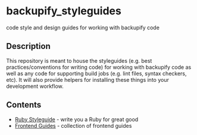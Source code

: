 # backupify_styleguides
code style and design guides for working with backupify code

## Description

This repository is meant to house the styleguides (e.g. best practices/conventions for writing code) for working with backupify code
as well as any code for supporting build jobs (e.g. lint files, syntax checkers, etc). It will also provide helpers for installing
these things into your development workflow.

## Contents

* [Ruby Styleguide](https://github.com/backupify/backupify_styleguides/blob/master/RubyStyleguide.md) - write you a Ruby for great good
* [Frontend Guides](https://github.com/backupify/backupify_styleguides/blob/master/FrontendGuides.md) - collection of frontend guides
